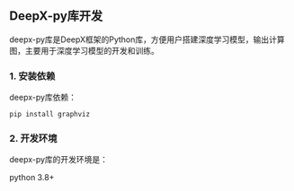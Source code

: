 ## DeepX-py库开发

deepx-py库是DeepX框架的Python库，方便用户搭建深度学习模型，输出计算图，主要用于深度学习模型的开发和训练。

### 1. 安装依赖

deepx-py库依赖：

```
pip install graphviz
```
 
### 2. 开发环境

deepx-py库的开发环境是：

python 3.8+

